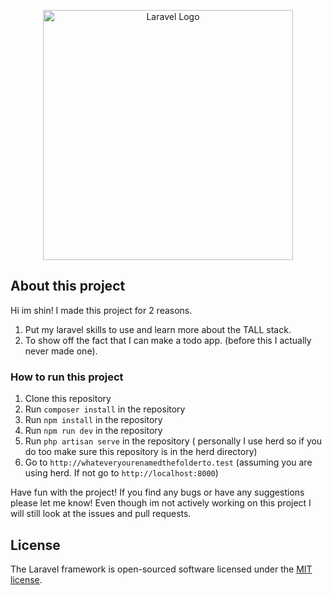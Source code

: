 <p align="center"><a href="https://laravel.com" target="_blank"><img src="https://raw.githubusercontent.com/laravel/art/master/logo-lockup/5%20SVG/2%20CMYK/1%20Full%20Color/laravel-logolockup-cmyk-red.svg" width="400" alt="Laravel Logo"></a></p>

## About this project

Hi im shin! I made this project for 2 reasons. 
1. Put my laravel skills to use and learn more about the TALL stack.
2. To show off the fact that I can make a todo app. (before this I actually never made one).

### How to run this project

1. Clone this repository
2. Run `composer install` in the repository 
3. Run `npm install` in the repository
4. Run `npm run dev` in the repository
5. Run `php artisan serve` in the repository ( personally I use herd so if you do too make sure this repository is in the herd directory)
6. Go to `http://whateveryourenamedthefolderto.test` (assuming you are using herd. If not go to `http://localhost:8000`)


Have fun with the project! If you find any bugs or have any suggestions please let me know! Even though im not actively working on this project I will still look at the issues and pull requests.



## License

The Laravel framework is open-sourced software licensed under the [MIT license](https://opensource.org/licenses/MIT).

